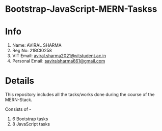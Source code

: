 # Bootstrap-JavaScript-MERN-Taskss
# Info
1) Name: AVIRAL SHARMA   
2) Reg No: 21BCI0258
3) VIT Email: aviral.sharma2021@vitstudent.ac.in
4) Personal Email: saviralsharma661@gmail.com

# Details
This repository includes all the tasks/works done during the course of the MERN-Stack.

Consists of - 
1) 6 Bootstrap tasks
2) 8 JavaScript tasks
